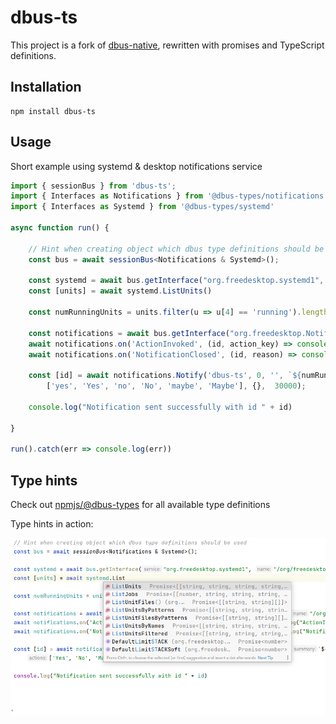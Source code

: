 # dbus-ts

This project is a fork of [dbus-native](https://github.com/sidorares/dbus-native), rewritten with promises and TypeScript
definitions.

Installation
------------

```shell
npm install dbus-ts
```

Usage
------

Short example using systemd & desktop notifications service

```typescript
import { sessionBus } from 'dbus-ts';
import { Interfaces as Notifications } from '@dbus-types/notifications'
import { Interfaces as Systemd } from '@dbus-types/systemd'

async function run() {

    // Hint when creating object which dbus type definitions should be used
    const bus = await sessionBus<Notifications & Systemd>();

    const systemd = await bus.getInterface("org.freedesktop.systemd1", "/org/freedesktop/systemd1","org.freedesktop.systemd1.Manager")
    const [units] = await systemd.ListUnits()

    const numRunningUnits = units.filter(u => u[4] == 'running').length;

    const notifications = await bus.getInterface("org.freedesktop.Notifications", "/org/freedesktop/Notifications", "org.freedesktop.Notifications")
    await notifications.on('ActionInvoked', (id, action_key) => console.log("ActionInvoked", id, action_key));
    await notifications.on('NotificationClosed', (id, reason) => console.log("NotificationClosed", id, reason));

    const [id] = await notifications.Notify('dbus-ts', 0, '', `${numRunningUnits} units!`, `${numRunningUnits} units are currently running`,
        ['yes', 'Yes', 'no', 'No', 'maybe', 'Maybe'], {},  30000);

    console.log("Notification sent successfully with id " + id)

}

run().catch(err => console.log(err))
```


Type hints
------

Check out [npmjs/@dbus-types](https://www.npmjs.com/org/dbus-types) for all available type definitions

Type hints in action:

![type hints](https://github.com/bonan/dbus-ts/raw/main/typehint.png)


